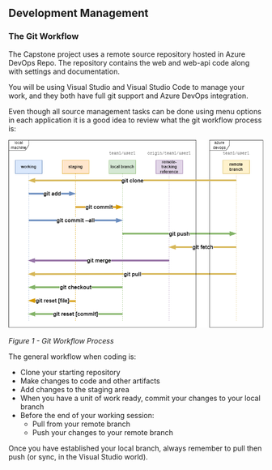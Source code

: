 ## Development Management

### The Git Workflow

The Capstone project uses a remote source repository hosted in Azure DevOps Repo. The repository contains the web and web-api code along with settings and documentation.

You will be using Visual Studio and Visual Studio Code to manage your work, and they both have full git support and Azure DevOps integration.

Even though all source management tasks can be done using menu options in each application it is a good idea to review what the git workflow process is:

   ![git-workflow](/.attachments/development-git-workflow.png)

   *Figure 1 - Git Workflow Process*

The general workflow when coding is:

   * Clone your starting repository
   * Make changes to code and other artifacts
   * Add changes to the staging area
   * When you have a unit of work ready, commit your changes to your local branch
   * Before the end of your working session:
	 * Pull from your remote branch
     * Push your changes to your remote branch

Once you have established your local branch, always remember to pull then push (or sync, in the Visual Studio world).
